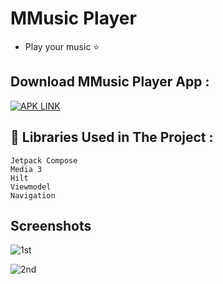 # MMusic Player 

- Play your music ⭐️

## Download MMusic Player App : 

[![APK LINK]()](https://drive.google.com/file/d/1htABl90J1e2yamNTTjDo9es9B0hQO97F/view?usp=sharing)


## 🔨 Libraries Used in The Project :
```
Jetpack Compose
Media 3
Hilt
Viewmodel
Navigation 
  ``` 
 
## Screenshots
![1st](https://github.com/itxaliraza/MMusicPlayer/assets/111678314/49e9db85-39cb-44f2-96ed-d812a7e8ac32)

![2nd](https://github.com/itxaliraza/MMusicPlayer/assets/111678314/48b47467-8938-4163-8e46-b4a3c642403d)



